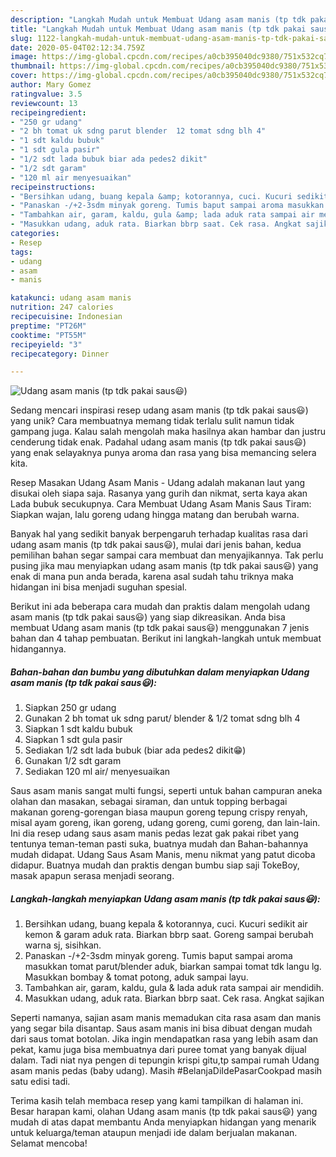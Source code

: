 ```yaml
---
description: "Langkah Mudah untuk Membuat Udang asam manis (tp tdk pakai saus😃) Anti Gagal"
title: "Langkah Mudah untuk Membuat Udang asam manis (tp tdk pakai saus😃) Anti Gagal"
slug: 1122-langkah-mudah-untuk-membuat-udang-asam-manis-tp-tdk-pakai-saus-anti-gagal
date: 2020-05-04T02:12:34.759Z
image: https://img-global.cpcdn.com/recipes/a0cb395040dc9380/751x532cq70/udang-asam-manis-tp-tdk-pakai-saus😃-foto-resep-utama.jpg
thumbnail: https://img-global.cpcdn.com/recipes/a0cb395040dc9380/751x532cq70/udang-asam-manis-tp-tdk-pakai-saus😃-foto-resep-utama.jpg
cover: https://img-global.cpcdn.com/recipes/a0cb395040dc9380/751x532cq70/udang-asam-manis-tp-tdk-pakai-saus😃-foto-resep-utama.jpg
author: Mary Gomez
ratingvalue: 3.5
reviewcount: 13
recipeingredient:
- "250 gr udang"
- "2 bh tomat uk sdng parut blender  12 tomat sdng blh 4"
- "1 sdt kaldu bubuk"
- "1 sdt gula pasir"
- "1/2 sdt lada bubuk biar ada pedes2 dikit"
- "1/2 sdt garam"
- "120 ml air menyesuaikan"
recipeinstructions:
- "Bersihkan udang, buang kepala &amp; kotorannya, cuci. Kucuri sedikit air kemon &amp; garam aduk rata. Biarkan bbrp saat. Goreng sampai berubah warna sj, sisihkan."
- "Panaskan -/+2-3sdm minyak goreng. Tumis baput sampai aroma masukkan tomat parut/blender aduk, biarkan sampai tomat tdk langu lg. Masukkan bombay &amp; tomat potong, aduk sampai layu."
- "Tambahkan air, garam, kaldu, gula &amp; lada aduk rata sampai air mendidih."
- "Masukkan udang, aduk rata. Biarkan bbrp saat. Cek rasa. Angkat sajikan"
categories:
- Resep
tags:
- udang
- asam
- manis

katakunci: udang asam manis 
nutrition: 247 calories
recipecuisine: Indonesian
preptime: "PT26M"
cooktime: "PT55M"
recipeyield: "3"
recipecategory: Dinner

---
```



![Udang asam manis (tp tdk pakai saus😃)](https://img-global.cpcdn.com/recipes/a0cb395040dc9380/751x532cq70/udang-asam-manis-tp-tdk-pakai-saus😃-foto-resep-utama.jpg)

Sedang mencari inspirasi resep udang asam manis (tp tdk pakai saus😃) yang unik? Cara membuatnya memang tidak terlalu sulit namun tidak gampang juga. Kalau salah mengolah maka hasilnya akan hambar dan justru cenderung tidak enak. Padahal udang asam manis (tp tdk pakai saus😃) yang enak selayaknya punya aroma dan rasa yang bisa memancing selera kita.

Resep Masakan Udang Asam Manis - Udang adalah makanan laut yang disukai oleh siapa saja. Rasanya yang gurih dan nikmat, serta kaya akan Lada bubuk secukupnya. Cara Membuat Udang Asam Manis Saus Tiram: Siapkan wajan, lalu goreng udang hingga matang dan berubah warna.

Banyak hal yang sedikit banyak berpengaruh terhadap kualitas rasa dari udang asam manis (tp tdk pakai saus😃), mulai dari jenis bahan, kedua pemilihan bahan segar sampai cara membuat dan menyajikannya. Tak perlu pusing jika mau menyiapkan udang asam manis (tp tdk pakai saus😃) yang enak di mana pun anda berada, karena asal sudah tahu triknya maka hidangan ini bisa menjadi suguhan spesial.


Berikut ini ada beberapa cara mudah dan praktis dalam mengolah udang asam manis (tp tdk pakai saus😃) yang siap dikreasikan. Anda bisa membuat Udang asam manis (tp tdk pakai saus😃) menggunakan 7 jenis bahan dan 4 tahap pembuatan. Berikut ini langkah-langkah untuk membuat hidangannya.

<!--inarticleads1-->

##### Bahan-bahan dan bumbu yang dibutuhkan dalam menyiapkan Udang asam manis (tp tdk pakai saus😃):

1. Siapkan 250 gr udang
1. Gunakan 2 bh tomat uk sdng parut/ blender &amp; 1/2 tomat sdng blh 4
1. Siapkan 1 sdt kaldu bubuk
1. Siapkan 1 sdt gula pasir
1. Sediakan 1/2 sdt lada bubuk (biar ada pedes2 dikit😁)
1. Gunakan 1/2 sdt garam
1. Sediakan 120 ml air/ menyesuaikan


Saus asam manis sangat multi fungsi, seperti untuk bahan campuran aneka olahan dan masakan, sebagai siraman, dan untuk topping berbagai makanan goreng-gorengan biasa maupun goreng tepung crispy renyah, misal ayam goreng, ikan goreng, udang goreng, cumi goreng, dan lain-lain. Ini dia resep udang saus asam manis pedas lezat gak pakai ribet yang tentunya teman-teman pasti suka, buatnya mudah dan Bahan-bahannya mudah didapat. Udang Saus Asam Manis, menu nikmat yang patut dicoba didapur. Buatnya mudah dan praktis dengan bumbu siap saji TokeBoy, masak apapun serasa menjadi seorang. 

<!--inarticleads2-->

##### Langkah-langkah menyiapkan Udang asam manis (tp tdk pakai saus😃):

1. Bersihkan udang, buang kepala &amp; kotorannya, cuci. Kucuri sedikit air kemon &amp; garam aduk rata. Biarkan bbrp saat. Goreng sampai berubah warna sj, sisihkan.
1. Panaskan -/+2-3sdm minyak goreng. Tumis baput sampai aroma masukkan tomat parut/blender aduk, biarkan sampai tomat tdk langu lg. Masukkan bombay &amp; tomat potong, aduk sampai layu.
1. Tambahkan air, garam, kaldu, gula &amp; lada aduk rata sampai air mendidih.
1. Masukkan udang, aduk rata. Biarkan bbrp saat. Cek rasa. Angkat sajikan


Seperti namanya, sajian asam manis memadukan cita rasa asam dan manis yang segar bila disantap. Saus asam manis ini bisa dibuat dengan mudah dari saus tomat botolan. Jika ingin mendapatkan rasa yang lebih asam dan pekat, kamu juga bisa membuatnya dari puree tomat yang banyak dijual dalam. Tadi niat nya pengen di tepungin krispi gitu,tp sampai rumah Udang asam manis pedas (baby udang). Masih #BelanjaDiIdePasarCookpad masih satu edisi tadi. 

Terima kasih telah membaca resep yang kami tampilkan di halaman ini. Besar harapan kami, olahan Udang asam manis (tp tdk pakai saus😃) yang mudah di atas dapat membantu Anda menyiapkan hidangan yang menarik untuk keluarga/teman ataupun menjadi ide dalam berjualan makanan. Selamat mencoba!

